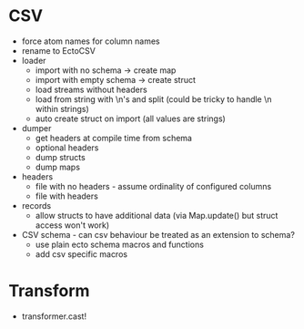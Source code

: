 # CSV
* force atom names for column names
* rename to EctoCSV
* loader
    * import with no schema -> create map
    * import with empty schema -> create struct
    * load streams without headers
    * load from string with \n's and split (could be tricky to handle \n within strings)
    * auto create struct on import (all values are strings)
* dumper
    * get headers at compile time from schema
    * optional headers
    * dump structs
    * dump maps
* headers
    * file with no headers - assume ordinality of configured columns
    * file with headers
* records
    * allow structs to have additional data (via Map.update() but struct access won't work)
* CSV schema - can csv behaviour be treated as an extension to schema?
    * use plain ecto schema macros and functions
    * add csv specific macros

# Transform
* transformer.cast!